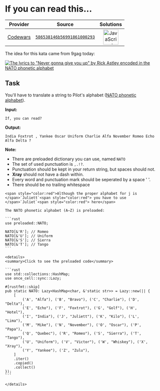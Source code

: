 [_metadata_:generated]: - "true"

# If you can read this...

<!-- INFO TABLE BEGIN -->

| Provider                                        | Source                                                                               | Solutions                                                                                                                                                    |
| :---------------------------------------------: | :----------------------------------------------------------------------------------: | :----------------------------------------------------------------------------------------------------------------------------------------------------------: |
| [Codewars](../../../docs/providers/Codewars.md) | [`586538146b56991861000293`](https://www.codewars.com/kata/586538146b56991861000293) | [<img src="https://res.cloudinary.com/rascaltwo/image/upload/v1631924076/javascript_ehszr7.svg" alt="JavaScript" title="JavaScript" width="50" />](solve.js) |

<!-- INFO TABLE END -->

The idea for this kata came from 9gag today:

[![The lyrics to "Never gonna give you up" by Rick Astley encoded in the NATO phonetic alphabet](https://9gag.com/photo/amrb4r9_700b.jpg)](http://9gag.com/gag/amrb4r9)

## Task 

You'll have to translate a string to Pilot's alphabet ([NATO phonetic alphabet](https://en.wikipedia.org/wiki/NATO_phonetic_alphabet)).

**Input:**

`If, you can read?`

**Output:**

`India Foxtrot , Yankee Oscar Uniform Charlie Alfa November Romeo Echo Alfa Delta ?`

**Note:**

* There are preloaded dictionary you can use, named `NATO`
* The set of used punctuation is `,.!?`.
* Punctuation should be kept in your return string, but spaces should not.
* __Xray__ should not have a dash within.
* Every word and punctuation mark should be seperated by a space ' '.
* There should be no trailing whitespace

~~~if:php
<span style="color:red">Although the proper alphabet for j is </span>`Juliett`<span style="color:red"> you have to use </span>`Juliet`<span style="color:red"> here</span>
~~~

~~~if:rust
The NATO phonetic alphabet (A–Z) is preloaded:

```rust
use preloaded::NATO;

NATO[&'R']; // Romeo
NATO[&'U']; // Uniform
NATO[&'S']; // Sierra
NATO[&'T']; // Tango
```

<details>
<summary>Click to see the preloaded code</summary>

```rust
use std::collections::HashMap;
use once_cell::sync::Lazy;

#[rustfmt::skip]
pub static NATO: Lazy<HashMap<char, &'static str>> = Lazy::new(|| {
    [
        ('A', "Alfa"), ('B', "Bravo"), ('C', "Charlie"), ('D', "Delta"),
        ('E', "Echo"), ('F', "Foxtrot"), ('G', "Golf"), ('H', "Hotel"),
        ('I', "India"), ('J', "Juliett"), ('K', "Kilo"), ('L', "Lima"),
        ('M', "Mike"), ('N', "November"), ('O', "Oscar"), ('P', "Papa"),
        ('Q', "Quebec"), ('R', "Romeo"), ('S', "Sierra"), ('T', "Tango"),
        ('U', "Uniform"), ('V', "Victor"), ('W', "Whiskey"), ('X', "Xray"),
        ('Y', "Yankee"), ('Z', "Zulu"),
    ]
    .iter()
    .copied()
    .collect()       
});
```

</details>
~~~
